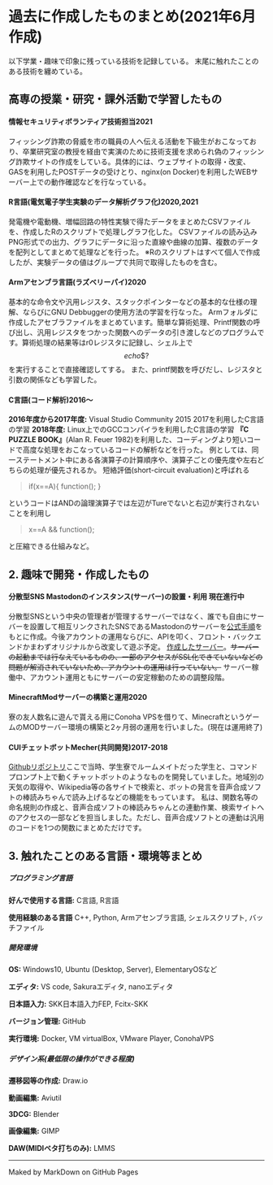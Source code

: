 # 過去に作成したものまとめ(2021年6月作成)

以下学業・趣味で印象に残っている技術を記録している。
末尾に触れたことのある技術を纏めている。


## 高専の授業・研究・課外活動で学習したもの
#### 情報セキュリティボランティア技術担当2021
フィッシング詐欺の脅威を市の職員の人へ伝える活動を下級生がおこなっており、卒業研究室の教授を経由で実演のために技術支援を求められ偽のフィッシング詐欺サイトの作成をしている。具体的には、ウェブサイトの取得・改変、GASを利用したPOSTデータの受けとり、nginx(on Docker)を利用したWEBサーバー上での動作確認などを行なっている。

#### R言語(電気電子学生実験のデータ解析グラフ化)2020,2021
発電機や電動機、増幅回路の特性実験で得たデータをまとめたCSVファイルを、作成したRのスクリプトで処理しグラフ化した。
CSVファイルの読み込みPNG形式での出力、グラフにデータに沿った直線や曲線の加算、複数のデータを配列としてまとめて処理などを行った。
※Rのスクリプトはすべて個人で作成したが、実験データの値はグループで共同で取得したものを含む。

#### Armアセンブラ言語(ラズベリーパイ)2020
基本的な命令文や汎用レジスタ、スタックポインターなどの基本的な仕様の理解、ならびにGNU Debbuggerの使用方法の学習を行なった。
Armフォルダに作成したアセブラファイルをまとめています。簡単な算術処理、Printf関数の呼び出し、汎用レジスタをつかった関数へのデータの引き渡しなどのプログラムです。算術処理の結果等はr0レジスタに記録し、シェル上で
$$echo \$? $$
を実行することで直接確認してする。
また、printf関数を呼びだし、レジスタと引数の関係なども学習した。

#### C言語(コード解析)2016～
__2016年度から2017年度:__ Visual Studio Community 2015 2017を利用したC言語の学習
__2018年度:__ Linux上でのGCCコンパイラを利用したC言語の学習
__『C PUZZLE BOOK』__(Alan R. Feuer 1982)を利用した、コーディングより短いコードで高度な処理をおこなっているコードの解析などを行った。
例としては、同一ステートメント中にある各演算子の計算順序や、演算子ごとの優先度や左右どちらの処理が優先されるか。
短絡評価(short-circuit evaluation)と呼ばれる
>if(x==A){
        function();
} 

というコードはANDの論理演算子では左辺がTureでないと右辺が実行されないことを利用し
>x==A && function();

と圧縮できる仕組みなど。


## 2. 趣味で開発・作成したもの
#### 分散型SNS Mastodonのインスタンス(サーバー)の設置・利用 現在進行中
分散型SNSという中央の管理者が管理するサーバーではなく、誰でも自由にサーバーを設置して相互リンクされたSNSであるMastodonのサーバーを[公式手順](https://docs.joinmastodon.org/admin/install/)をもとに作成。今後アカウントの運用ならびに、APIを叩く、フロント・バックエンドかまわずオリジナルから改変して遊ぶ予定。
[作成したサーバー](https://nishimin.net/@admin)。~~サーバーの起動までは行なえているものの、一部のアクセスがSSL化できていないなどの問題が解消されていないため、アカウントの運用は行っていない。~~ サーバー稼働中、アカウント運用ともにサーバーの安定稼動のための調整段階。

#### MinecraftModサーバーの構築と運用2020
寮の友人数名に遊んで貰える用にConoha VPSを借りて、MinecraftというゲームのMODサーバー環境の構築と2ヶ月弱の運用を行いました。(現在は運用終了)

#### CUIチェットボットMecher(共同開発)2017-2018
[Githubリポジトリ](https://github.com/enTear/Project_Mecher/tree/%CE%B1_Version)ここで当時、学生寮でルームメイトだった学生と、コマンドプロンプト上で動くチャットボットのようなものを開発していました。地域別の天気の取得や、Wikipedia等の各サイトで検索と、ボットの発言を音声合成ソフトの棒読みちゃんで読み上げるなどの機能をもっています。
私は、関数名等の命名規則の作成と、音声合成ソフトの棒読みちゃんとの連動作業、検索サイトへのアクセスの一部などを担当しました。ただし、音声合成ソフトとの連動は汎用のコードを1つの関数にまとめただけです。



## 3. 触れたことのある言語・環境等まとめ
##### プログラミング言語
__好んで使用する言語:__ C言語, R言語

__使用経験のある言語__ C++, Python, Armアセンブラ言語, シェルスクリプト, バッチファイル

##### 開発環境
__OS:__ Windows10, Ubuntu (Desktop, Server), ElementaryOSなど

__エディタ:__ VS code, Sakuraエディタ, nanoエディタ

__日本語入力:__ SKK日本語入力FEP, Fcitx-SKK

__バージョン管理:__ GitHub

__実行環境:__ Docker, VM virtualBox, VMware Player, ConohaVPS

##### デザイン系(最低限の操作ができる程度)
__遷移図等の作成:__ Draw.io

__動画編集:__ Aviutil

__3DCG:__ Blender

__画像編集:__ GIMP

__DAW(MIDIベタ打ちのみ):__ LMMS

____
Maked by MarkDown on GitHub Pages
